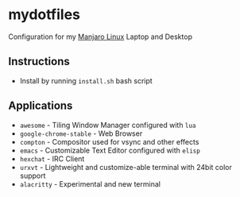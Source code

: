# mydotfiles
Configuration for my [Manjaro Linux](https://manjaro.github.io/) Laptop and Desktop

## Instructions
- Install by running `install.sh` bash script

## Applications
- `awesome` - Tiling Window Manager configured with `lua`
- `google-chrome-stable` - Web Browser
- `compton` - Compositor used for vsync and other effects
- `emacs` - Customizable Text Editor configured with `elisp`
- `hexchat` - IRC Client
- `urxvt` - Lightweight and customize-able terminal with 24bit color support
- `alacritty` - Experimental and new terminal
